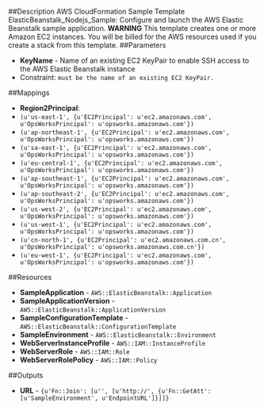 ##Description
AWS CloudFormation Sample Template ElasticBeanstalk_Nodejs_Sample: Configure and launch the AWS Elastic Beanstalk sample application. **WARNING** This template creates one or more Amazon EC2 instances. You will be billed for the AWS resources used if you create a stack from this template.
##Parameters
 * **KeyName** - Name of an existing EC2 KeyPair to enable SSH access to the AWS Elastic Beanstalk instance
  * Constraint: `must be the name of an existing EC2 KeyPair.`


##Mappings
 * **Region2Principal**:
  * `(u'us-east-1', {u'EC2Principal': u'ec2.amazonaws.com', u'OpsWorksPrincipal': u'opsworks.amazonaws.com'})`
  * `(u'ap-northeast-1', {u'EC2Principal': u'ec2.amazonaws.com', u'OpsWorksPrincipal': u'opsworks.amazonaws.com'})`
  * `(u'sa-east-1', {u'EC2Principal': u'ec2.amazonaws.com', u'OpsWorksPrincipal': u'opsworks.amazonaws.com'})`
  * `(u'eu-central-1', {u'EC2Principal': u'ec2.amazonaws.com', u'OpsWorksPrincipal': u'opsworks.amazonaws.com'})`
  * `(u'ap-southeast-1', {u'EC2Principal': u'ec2.amazonaws.com', u'OpsWorksPrincipal': u'opsworks.amazonaws.com'})`
  * `(u'ap-southeast-2', {u'EC2Principal': u'ec2.amazonaws.com', u'OpsWorksPrincipal': u'opsworks.amazonaws.com'})`
  * `(u'us-west-2', {u'EC2Principal': u'ec2.amazonaws.com', u'OpsWorksPrincipal': u'opsworks.amazonaws.com'})`
  * `(u'us-west-1', {u'EC2Principal': u'ec2.amazonaws.com', u'OpsWorksPrincipal': u'opsworks.amazonaws.com'})`
  * `(u'cn-north-1', {u'EC2Principal': u'ec2.amazonaws.com.cn', u'OpsWorksPrincipal': u'opsworks.amazonaws.com.cn'})`
  * `(u'eu-west-1', {u'EC2Principal': u'ec2.amazonaws.com', u'OpsWorksPrincipal': u'opsworks.amazonaws.com'})`


##Resources
 * **SampleApplication** - `AWS::ElasticBeanstalk::Application`
 * **SampleApplicationVersion** - `AWS::ElasticBeanstalk::ApplicationVersion`
 * **SampleConfigurationTemplate** - `AWS::ElasticBeanstalk::ConfigurationTemplate`
 * **SampleEnvironment** - `AWS::ElasticBeanstalk::Environment`
 * **WebServerInstanceProfile** - `AWS::IAM::InstanceProfile`
 * **WebServerRole** - `AWS::IAM::Role`
 * **WebServerRolePolicy** - `AWS::IAM::Policy`


##Outputs
 * **URL** - `{u'Fn::Join': [u'', [u'http://', {u'Fn::GetAtt': [u'SampleEnvironment', u'EndpointURL']}]]}`


